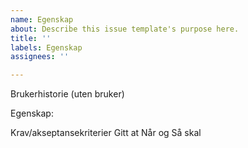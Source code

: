 ```yaml
---
name: Egenskap
about: Describe this issue template's purpose here.
title: ''
labels: Egenskap
assignees: ''

---
```


Brukerhistorie (uten bruker)

Egenskap:

Krav/akseptansekriterier
Gitt at
Når 
og
Så skal
